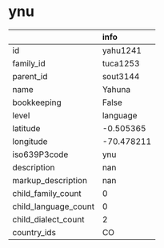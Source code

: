 # ynu
|                      | info       |
|:---------------------|:-----------|
| id                   | yahu1241   |
| family_id            | tuca1253   |
| parent_id            | sout3144   |
| name                 | Yahuna     |
| bookkeeping          | False      |
| level                | language   |
| latitude             | -0.505365  |
| longitude            | -70.478211 |
| iso639P3code         | ynu        |
| description          | nan        |
| markup_description   | nan        |
| child_family_count   | 0          |
| child_language_count | 0          |
| child_dialect_count  | 2          |
| country_ids          | CO         |